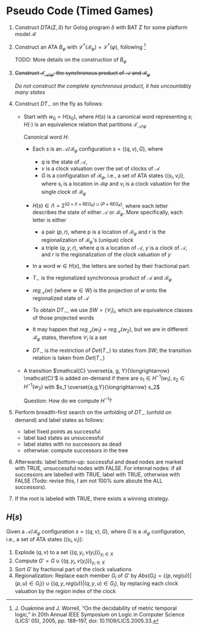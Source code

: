 # Pseudo Code (Timed Games)

1. Construct $\mathit{DTA}(\Sigma, \delta)$ for Golog program $\delta$ with BAT $\Sigma$ for some platform model $\mathcal{R}$
1. Construct an ATA $B_\varphi$ with $\mathcal{L}^*(\mathcal{B}_\varphi) = \mathcal{L}^*(\varphi)$, following [^OW2005]

   TODO: More details on the construction of $B_\varphi$

1. ~~Construct $\mathcal{T}_{\mathcal{A}/\varphi}$, the synchronous product of $\mathcal{A}$ and $\mathcal{B}_\varphi$~~

   _Do not construct the complete synchronous product, it has uncountably many states_
1. Construct $DT_\sim$ on the fly as follows:
   * Start with $w_0 = H(s_0)$, where $H(s)$ is a canonical word representing $s$; $H(\cdot)$ is an equivalence relation that partitions $\mathcal{T}_{\mathcal{A}/\varphi}$

     Canonical word $H$:
     * Each $s$ is an $\mathcal{A}/\mathcal{B}_\varphi$ configuration $s = ((q, \nu), G)$, where
       * $q$ is the state of $\mathcal{A}$,
       * $\nu$ is a clock valuation over the set of clocks of $\mathcal{A}$
       * $G$ is a configuration of $\mathcal{B}_\varphi$, i.e., a set of ATA states $\{ (s_i, \nu_i) \}$, where $s_i$ is a location in $\mathcal{B}\varphi$ and $\nu_i$ is a clock valuation for the single clock of $\mathcal{B}_\varphi$
     * $H(s) \in \Lambda = 2^{(Q \times X \times \mathit{REG}_K) \cup (P \times
       \mathit{REG}_K)}$, where each letter describes the state of either
       $\mathcal{A}$ or $\mathcal{B}_\varphi$.
       More specifically, each letter is either
       * a pair $(p, r)$,  where p is a location of $\mathcal{B}_\varphi$ and $r$ is the regionalization of $\mathcal{B}_\varphi$'s (unique) clock
       * a triple $(q, y, r)$, where $q$ is a location of $\mathcal{A}$, $y$ is a clock of $\mathcal{A}$, and $r$ is the regionalization of the clock valuation of $y$

     * In a word $w \in H(s)$, the letters are sorted by their fractional part.
     * $T_\sim$ is the regionalized synchronous product of $\mathcal{A}$ and $\mathcal{B}_\varphi$
     * $\mathit{reg}_\mathcal{A}(w)$ (where $w \in W$) is the projection of $w$ onto the regionalized state of $\mathcal{A}$
     * To obtain $\mathit{DT}_\sim$, we use $\mathit{SW} = \{ \mathcal{C}_i \}_i$, which are equivalence classes of those projected words
     * It may happen that $\mathit{reg}_\mathcal{A}(w_1) = \mathit{reg}_\mathcal{A}(w_2)$, but we are in different $\mathcal{B}_\varphi$ states, therefore $\mathcal{C}_i$ is a set
     * $\mathit{DT}_\sim$ is the restriction of $\mathit{Det}(T_\sim)$ to states from $\mathit{SW}$; the transition relation is taken from $\mathit{Det}(T_\sim)$
   * A transition $\mathcal{C} \overset{a, g, Y}{\longrightarrow} \mathcal{C}'$
     is added on-demand if there are $s_1 \in H^{-1} (w_1), s_2 \in H^{-1} (w_2)$ with $s_1 \overset{a,g,Y}{\longrightarrow} s_2$

     Question: How do we compute $H^{-1}$?

1. Perform breadth-first search on the unfolding of $DT_\sim$ (unfold on demand) and label states as follows:
    * label fixed points as successful
    * label bad states as unsuccessful
    * label states with no successors as dead
    * otherwise: compute successors in the tree
1. Afterwards: label bottom-up: successful and dead nodes are marked with TRUE, unsuccessful nodes with FALSE. For internal nodes: if all successors are labelled with TRUE, label with TRUE, otherwise with FALSE (Todo: revise this, I am not 100% sure aboute the ALL successors).
1. If the root is labeled with TRUE, there exists a winning strategy.

## $H(s)$

Given a $\mathcal{A}/\mathcal{B}_\varphi$ configuration $s = ((q, \nu), G)$,
where $G$ is a $\mathcal{B}_\varphi$ configuration, i.e., a set of ATA states
$\{ (s_i, \nu_i) \}$:

1. Explode $(q, \nu)$ to a set $\{(q, y_i, \nu(y_i))\}_{y_i \in X}$
2. Compute $G' = G \cup \{(q, y_i, \nu(y_i))\}_{y_i \in X}$
3. Sort $G'$ by fractional part of the clock valuations
4. Regionalization: Replace each member $G_i$ of $G'$ by $Abs(G_i) = \{ (p, \mathit{reg}(u)) | (p, u) \in G_i) \} \cup \{ (q, y, \mathit{reg}(u)) | (q, y, u) \in G_i \}$, by replacing each clock valuation by the region index of the clock

[^OW2005]: J. Ouaknine and J. Worrell, “On the decidability of metric temporal logic,” in 20th Annual IEEE Symposium on Logic in Computer Science (LICS’ 05), 2005, pp. 188–197, doi: 10.1109/LICS.2005.33.
